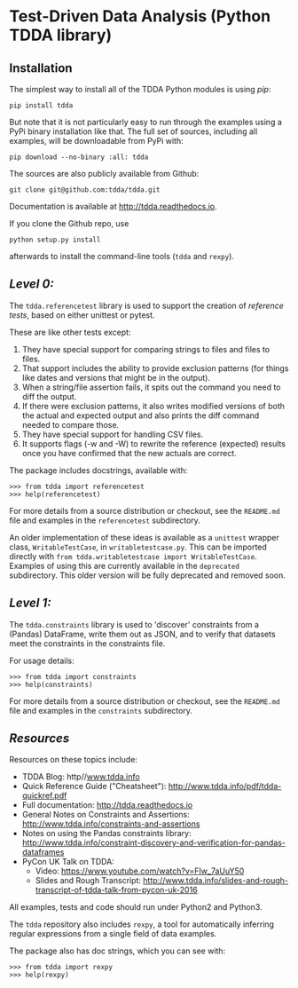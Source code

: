 Test-Driven Data Analysis (Python TDDA library)
===============================================

Installation
------------

The simplest way to install all of the TDDA Python modules is using *pip*:

    pip install tdda

But note that it is not particularly easy to run through the examples using
a PyPi binary installation like that. The full set of sources, including
all examples, will be downloadable from PyPi with:

    pip download --no-binary :all: tdda

The sources are also publicly available from Github:

    git clone git@github.com:tdda/tdda.git

Documentation is available at http://tdda.readthedocs.io.

If you clone the Github repo, use

    python setup.py install

afterwards to install the command-line tools (`tdda` and `rexpy`).


*Level 0:*
----------

The `tdda.referencetest` library is used to support
the creation of *reference tests*, based on either unittest or pytest.

These are like other tests except:

  1. They have special support for comparing strings to files
     and files to files.
  2. That support includes the ability to provide exclusion patterns
     (for things like dates and versions that might be in the output).
  3. When a string/file assertion fails, it spits out the command you
     need to diff the output.
  4. If there were exclusion patterns, it also writes modified versions
     of both the actual and expected output and also prints the diff
     command needed to compare those.
  5. They have special support for handling CSV files.
  6. It supports flags (-w and -W)  to rewrite the reference (expected)
     results once you have confirmed that the new actuals are correct.

The package includes docstrings, available with:

    >>> from tdda import referencetest
    >>> help(referencetest)

For more details from a source distribution or checkout, see the `README.md`
file and examples in the `referencetest` subdirectory.

An older implementation of these ideas is available as a `unittest`
wrapper class, `WritableTestCase`, in `writabletestcase.py`.
This can be imported directly with
`from tdda.writabletestcase import WritableTestCase`. Examples of using
this are currently available in the `deprecated` subdirectory. This older
version will be fully deprecated and removed soon.

*Level 1:*
----------

The `tdda.constraints` library is used to 'discover' constraints
from a (Pandas) DataFrame, write them out as JSON, and to verify that
datasets meet the constraints in the constraints file.

For usage details:

    >>> from tdda import constraints
    >>> help(constraints)

For more details from a source distribution or checkout, see the `README.md`
file and examples in the `constraints` subdirectory.

*Resources*
-----------

Resources on these topics include:

  * TDDA Blog: http//www.tdda.info
  * Quick Reference Guide ("Cheatsheet"): http://www.tdda.info/pdf/tdda-quickref.pdf
  * Full documentation: http://tdda.readthedocs.io
  * General Notes on Constraints and Assertions: http://www.tdda.info/constraints-and-assertions
  * Notes on using the Pandas constraints library:
    http://www.tdda.info/constraint-discovery-and-verification-for-pandas-dataframes
  * PyCon UK Talk on TDDA:
      - Video: https://www.youtube.com/watch?v=FIw_7aUuY50
      - Slides and Rough Transcript:   http://www.tdda.info/slides-and-rough-transcript-of-tdda-talk-from-pycon-uk-2016

All examples, tests and code should run under Python2 and Python3.

The `tdda` repository also includes `rexpy`, a tool for automatically
inferring regular expressions from a single field of data examples.

The package also has doc strings, which you can see with:

    >>> from tdda import rexpy
    >>> help(rexpy)
